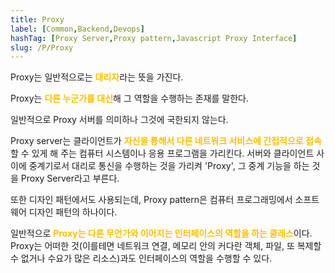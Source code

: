 ```yaml
---
title: Proxy
label: [Common,Backend,Devops]
hashTag: [Proxy Server,Proxy pattern,Javascript Proxy Interface]
slug: /P/Proxy
---
```

Proxy는 일반적으로는 <span style="color:#FFBF00; font-weight:bold;">대리자</span>라는 뜻을 가진다.

Proxy는 <span style="color:#FFBF00; font-weight:bold;">다른 누군가를 대신</span>해 그 역할을 수행하는 존재를 말한다.

일반적으로 Proxy 서버를 의미하나 그것에 국한되지 않는다.

Proxy server는 클라이언트가 <span style="color:#FFBF00; font-weight:bold;">자신을 통해서 다른 네트워크 서비스에 간접적으로 접속</span>할 수 있게 해 주는 컴퓨터 시스템이나 응용 프로그램을 가리킨다. 서버와 클라이언트 사이에 중계기로서 대리로 통신을 수행하는 것을 가리켜 'Proxy', 그 중계 기능을 하는 것을 Proxy Server라고 부른다.

또한 디자인 패턴에서도 사용되는데, Proxy pattern은 컴퓨터 프로그래밍에서 소프트웨어 디자인 패턴의 하나이다.

일반적으로 <span style="color:#FFBF00; font-weight:bold;">Proxy는 다른 무언가와 이어지는 인터페이스의 역할을 하는 클래스</span>이다. Proxy는 어떠한 것(이를테면 네트워크 연결, 메모리 안의 커다란 객체, 파일, 또 복제할 수 없거나 수요가 많은 리소스)과도 인터페이스의 역할을 수행할 수 있다.
